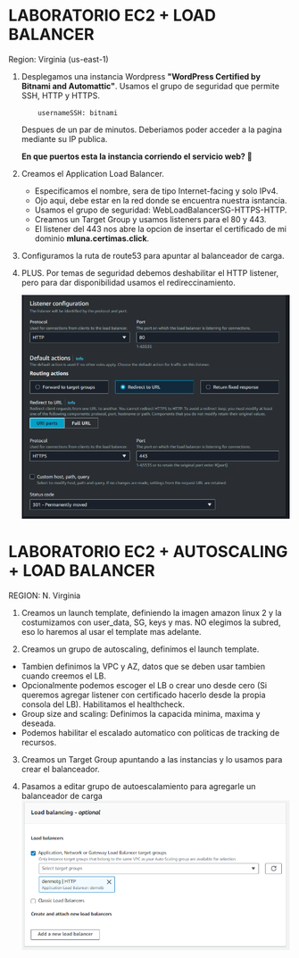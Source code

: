 # LABORATORIO EC2 + LOAD BALANCER

Region: Virginia (us-east-1)

1. Desplegamos una instancia Wordpress **"WordPress Certified by Bitnami and Automattic"**. Usamos el grupo de seguridad que permite SSH, HTTP y HTTPS.


    ```
        usernameSSH: bitnami
    ```
    Despues de un par de minutos. Deberiamos poder acceder a la pagina mediante su IP publica.
    
    **En que puertos esta la instancia corriendo el servicio web? 🧐**

2. Creamos el Application Load Balancer.
    - Especificamos el nombre, sera de tipo Internet-facing y solo IPv4.
    - Ojo aqui, debe estar en la red donde se encuentra nuestra isntancia.
    - Usamos el grupo de seguridad: WebLoadBalancerSG-HTTPS-HTTP.
    - Creamos un Target Group y usamos listeners para el 80 y 443. 
    - El listener del 443 nos abre la opcion de insertar el certificado de mi dominio **mluna.certimas.click**.

3. Configuramos la ruta de route53 para apuntar al balanceador de carga. 


4. PLUS. Por temas de seguridad debemos deshabilitar el HTTP listener, pero para dar disponibilidad usamos el redireccinamiento.

    ![Alt text](static/image.png)


# LABORATORIO EC2 + AUTOSCALING + LOAD BALANCER
REGION: N. Virginia

1. Creamos un launch template, definiendo la imagen amazon linux 2 y la costumizamos con user_data, SG, keys y mas. NO elegimos la subred, eso lo haremos al usar el template mas adelante.

2. Creamos un grupo de autoscaling, definimos el launch template. 
- Tambien definimos la VPC y AZ, datos que se deben usar tambien cuando creemos el LB.
- Opcionalmente podemos escoger el LB o crear uno desde cero (Si queremos agregar listener con certificado hacerlo desde la propia consola del LB). Habilitamos el healthcheck.
- Group size and scaling: Definimos la capacida minima, maxima y deseada.
- Podemos habilitar el escalado automatico con politicas de tracking de recursos.

3. Creamos un Target Group apuntando a las instancias y lo usamos para crear el balanceador.

4. Pasamos a editar grupo de autoescalamiento para agregarle un balanceador de carga
![Alt text](image.png)

